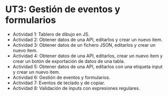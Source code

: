 # UT3: Gestión de eventos y formularios
- Actividad 1: Tablero de dibujo en JS.
- Actividad 2: Obtener datos de una API, editarlos y crear un nuevo item.
- Actividad 3: Obtener datos de un fichero JSON, editarlos y crear un nuevo item.
- Actividad 4: Obtener datos de una API, editarlos, crear un nuevo item y crear un botón de exportación de datos de una tabla.
- Actividad 5: Obtener datos de una API, editarlos con una etiqueta input y crear un nuevo item.
- Actividad 6: Gestión de eventos y formularios.
- Actividad 7: Eventos de teclado y de copiar.
- Actividad 8: Validación de inputs con expresiones regulares.
